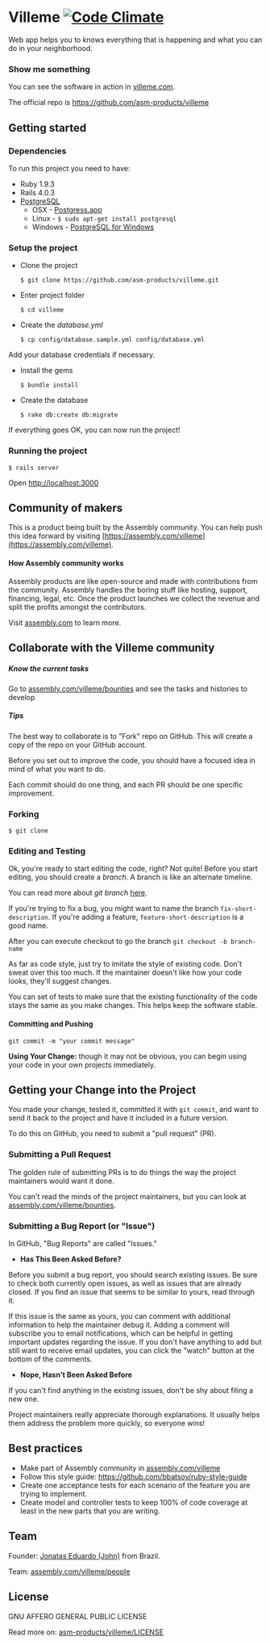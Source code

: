 # Villeme [![Code Climate](https://codeclimate.com/github/jonatassalgado/villeme/badges/gpa.svg)](https://codeclimate.com/github/jonatassalgado/villeme)

Web app helps you to knows everything that is happening and what you can do in your neighborhood.

### Show me something

You can see the software in action in [villeme.com](http://www.villeme.com).

The official repo is https://github.com/asm-products/villeme

## Getting started

### Dependencies

To run this project you need to have:

* Ruby 1.9.3
* Rails 4.0.3
* [PostgreSQL](http://www.postgresql.org/)
	* OSX - [Postgress.app](http://postgresapp.com/)
	* Linux - `$ sudo apt-get install postgresql`
	* Windows - [PostgreSQL for Windows](http://www.postgresql.org/download/windows/)


### Setup the project

* Clone the project

	`$ git clone https://github.com/asm-products/villeme.git`

* Enter project folder
	
	`$ cd villeme`

* Create the *database.yml*

	`$ cp config/database.sample.yml config/database.yml`

Add your database credentials if necessary.

* Install the gems

	`$ bundle install`

* Create the database

	`$ rake db:create db:migrate`

If everything goes OK, you can now run the project!


### Running the project

	$ rails server

Open [http://localhost:3000](http://localhost:3000)


## Community of makers

This is a product being built by the Assembly community. You can help push this idea forward by visiting [https://assembly.com/villeme](https://assembly.com/villeme).


#### How Assembly community works

Assembly products are like open-source and made with contributions from the community. Assembly handles the boring stuff like hosting, support, financing, legal, etc. Once the product launches we collect the revenue and split the profits amongst the contributors.

Visit [assembly.com](https://assembly.com) to learn more.



## Collaborate with the Villeme community


##### Know the current tasks

Go to [assembly.com/villeme/bounties](https://assembly.com/villeme/bounties) and see the tasks and histories to develop 

##### Tips

The best way to collaborate is to "Fork" repo on GitHub.
This will create a copy of the repo on your GitHub account.

Before you set out to improve the code, you should have a focused idea in mind of what you want to do.

Each commit should do one thing, and each PR should be one specific improvement.

### Forking


	$ git clone



### Editing and Testing


Ok, you're ready to start editing the code, right?
Not quite!
Before you start editing, you should create a *branch*.
A branch is like an alternate timeline.

You can read more about *git branch* [here](http://git-scm.com/book/en/v2/Git-Branching-Branches-in-a-Nutshell).

If you're trying to fix a bug, you might want to name the branch `fix-short-description`.
If you're adding a feature, `feature-short-description` is a good name.

After you can execute checkout to go the branch
`git checkout -b branch-name`


As far as code style, just try to imitate the style of existing code.
Don't sweat over this too much.
If the maintainer doesn't like how your code looks, they'll suggest changes.

You can set of tests to make sure that the existing functionality of the code stays the same as you make changes.
This helps keep the software stable.


#### Committing and Pushing

`git commit -m "your commit message"`

**Using Your Change:** though it may not be obvious, you can begin using your code in your own projects immediately.


## Getting your Change into the Project

You made your change, tested it, committed it with `git commit`, and want to send it back to the project and have it included in a future version.

To do this on GitHub, you need to submit a "pull request" (PR).


### Submitting a Pull Request

The golden rule of submitting PRs is to do things the way the project maintainers would want it done.

You can't read the minds of the project maintainers, but you can look at [assembly.com/villeme/bounties](https://assembly.com/villeme/bounties).


### Submitting a Bug Report (or "Issue")

In GitHub, "Bug Reports" are called "Issues."


- **Has This Been Asked Before?**

Before you submit a bug report, you should search existing issues.
Be sure to check both currently open issues, as well as issues that are already closed.
If you find an issue that seems to be similar to yours, read through it.

If this issue is the same as yours, you can comment with additional information to help the maintainer debug it.
Adding a comment will subscribe you to email notifications, which can be helpful in getting important updates regarding the issue.
If you don't have anything to add but still want to receive email updates, you can click the "watch" button at the bottom of the comments.

- **Nope, Hasn't Been Asked Before**

If you can't find anything in the existing issues, don't be shy about filing a new one.

Project maintainers really appreciate thorough explanations.
It usually helps them address the problem more quickly, so everyone wins!



## Best practices 

* Make part of Assembly community in [assembly.com/villeme](https://assembly.com/villeme)
* Follow this style guide: https://github.com/bbatsov/ruby-style-guide
* Create one acceptance tests for each scenario of the feature you are trying to implement.
* Create model and controller tests to keep 100% of code coverage at least in the new parts that you are writing.


## Team

Founder: [Jonatas Eduardo (John)](https://www.facebook.com/jonataseduardo/) from Brazil.

Team: [assembly.com/villeme/people](https://assembly.com/villeme/people)


## License

GNU AFFERO GENERAL PUBLIC LICENSE

Read more on: [asm-products/villeme/LICENSE](https://github.com/asm-products/villeme/blob/master/LICENSE)